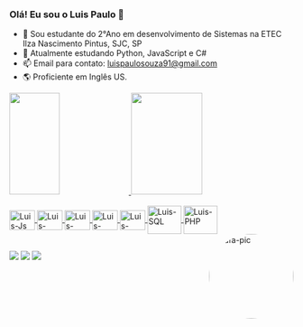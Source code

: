### Olá! Eu sou o Luis Paulo 👋

- 🔭 Sou estudante do 2°Ano em desenvolvimento de Sistemas na ETEC Ilza Nascimento Pintus, SJC, SP
- 🌱 Atualmente estudando Python, JavaScript e C#
- 📫 Email para contato: luispaulosouza91@gmail.com
- 🌎 Proficiente em Inglês US.
<div>
  <a href="https://github.com/LuisSouzaR">
  <img height="180em" width="42%" src="https://github-readme-stats.vercel.app/api?username=LuisSouzaR&show_icons=false&theme=dark&include_all_commits=true&count_private=true"/>
  <img height="180em" width="50%" src="https://github-readme-stats.vercel.app/api/top-langs/?username=LuisSouzaR&layout=compact&langs_count=7&theme=dark"/>
</div>
<div style="display: inline_block"><br>
  <img align="center" alt="Luis-Js" height="35" width="45" src="https://cdn.jsdelivr.net/gh/devicons/devicon/icons/javascript/javascript-original.svg">
  <img align="center" alt="Luis-HTML" height="35" width="45" src="https://cdn.jsdelivr.net/gh/devicons/devicon/icons/html5/html5-plain.svg">
  <img align="center" alt="Luis-CSS" height="35" width="45" src="https://cdn.jsdelivr.net/gh/devicons/devicon/icons/css3/css3-original.svg">
  <img align="center" alt="Luis-Python" height="35" width="45" src="https://cdn.jsdelivr.net/gh/devicons/devicon/icons/python/python-original.svg">
  <img align="center" alt="Luis-Csharp" height="35" width="45" src="https://cdn.jsdelivr.net/gh/devicons/devicon/icons/csharp/csharp-original.svg">
  <img align="center" alt="Luis-SQL" height="50" width="60" src="https://cdn.jsdelivr.net/gh/devicons/devicon/icons/mysql/mysql-original-wordmark.svg">
  <img align="center" alt="Luis-PHP" height="50" width="60" src="https://cdn.jsdelivr.net/gh/devicons/devicon/icons/php/php-original.svg"> 
  <img align="right" alt="Rafa-pic" height="150" style="border-radius:1000px;" src="https://cdn.discordapp.com/attachments/479368573341532165/1003023330091212891/meu_avatar.jpeg">
</div>
  
  ##
 
<div> 
  <a href="https://www.instagram.com/luis_paulo_souza" target="_blank"><img src="https://img.shields.io/badge/-Instagram-%23E4405F?style=for-the-badge&logo=instagram&logoColor=white" target="_blank"></a>
  <a href = "mailto:luispaulosouza91@gmail.com"><img src="https://img.shields.io/badge/-Gmail-%23333?style=for-the-badge&logo=gmail&logoColor=white" target="_blank"></a>
  <a href="https://www.linkedin.com/in/luis-paulo-de-souza-reis-91435b247/?trk=public-profile-join-page" target="_blank"><img src="https://img.shields.io/badge/-LinkedIn-%230077B5?style=for-the-badge&logo=linkedin&logoColor=white" target="_blank"></a>
 
</div>
